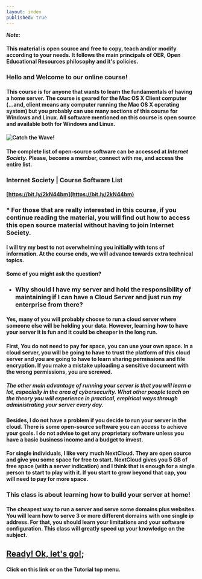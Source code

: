 ```yaml
---
layout: index
published: true
---
```


***Note:***
#### This material is open source and free to copy, teach and/or modify according to your needs. It follows the main principals of OER, Open Educational Resources philosophy and it's policies.

### Hello and Welcome to our online course!

#### This course is for anyone that wants to learn the fundamentals of having a home server. The course is geared for the Mac OS X Client computer (...and, client means any computer running the Mac OS X operating system) but you probably can use many sections of this course for Windows and Linux. All software mentioned on this course is open source and available both for Windows and Linux.

#### ![Catch the Wave!]({{site.baseurl}}/img/catch-the-wave-640x360.png)

#### The complete list of open-source software can be accessed at ***Internet Society.*** Please, become a member, connect with me, and access the entire list.

### Internet Society | Course Software List
#### [https://bit.ly/2kN44bm](https://bit.ly/2kN44bm)

### * For those that are really interested in this course, if you continue reading the material, you will find out how to access this open source material without having to join Internet Society.

#### I will try my best to not overwhelming you initially with tons of information. At the course ends, we will advance towards extra technical topics.

#### Some of you might ask the question?

- ### Why should I have my server and hold the responsibility of maintaining if I can have a  Cloud Server and just run my enterprise from there?

#### Yes, many of you will probably choose to run a cloud server where someone else will be holding your data. However, learning how to have your server it is fun and it could be cheaper in the long run.

#### First, You do not need to pay for space, you can use your own space. In a cloud server, you will be going to have to trust the platform of this cloud server and you are going to have to learn sharing permissions and file encryption. If you make a mistake uploading a sensitive document with the wrong permissions, you are screwed.

##### The other main advantage of running your server is that you will learn a lot, especially in the area of cybersecurity. What other people teach on the theory you will experience in practical, empirical ways through administrating your server every day.

#### Besides, I do not have a problem if you decide to run your server in the cloud. There is some open-source software you can access to achieve your goals. I do not advise to get any proprietary software unless you have a basic business income and a budget to invest.

#### For single individuals, I like very much NextCloud. They are open source and give you some space for free to start. NextCloud gives you 5 GB of free space (with a server indication) and I think that is enough for a single person to start to play with it. If you start to grow beyond that cap, you will need to pay for more space.

### This class is about learning how to build your server at home!

#### The cheapest way to run a server and serve some domains plus websites. You will learn how to serve 3 or more different domains with one single ip address. For that, you should learn your limitations and your software configuration. This class will greatly speed up your knowledge on the subject. 

## [Ready! Ok, let's go!](https://ebonsi.github.io/course-in-a-box/modules/tutorial/start/);

#### Click on this link or on the Tutorial top menu.
